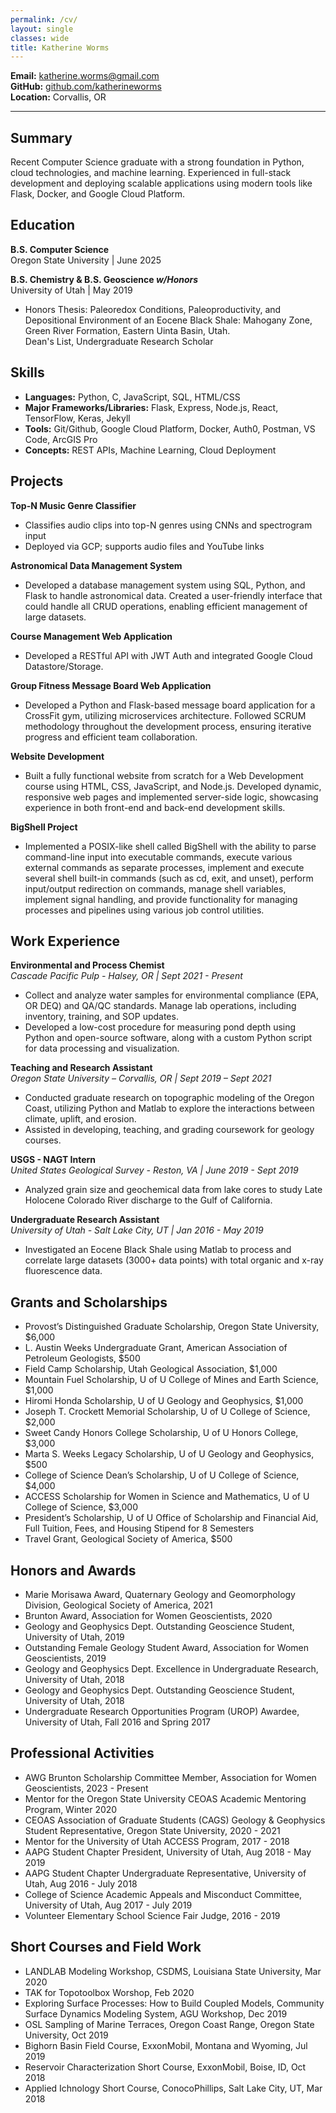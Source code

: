 ```yaml
---
permalink: /cv/
layout: single
classes: wide
title: Katherine Worms    
---
```



**Email:** katherine.worms@gmail.com  
**GitHub:** [github.com/katherineworms](https://github.com/katherineworms)  
**Location:** Corvallis, OR

---

## Summary  
Recent Computer Science graduate with a strong foundation in Python, cloud technologies, and machine learning. Experienced in full-stack development and deploying scalable applications using modern tools like Flask, Docker, and Google Cloud Platform.

## Education  

**B.S. Computer Science**  
Oregon State University | June 2025

**B.S. Chemistry & B.S. Geoscience _w/Honors_**  
University of Utah | May 2019  
- Honors Thesis: Paleoredox Conditions, Paleoproductivity, and Depositional Environment of an Eocene Black Shale: Mahogany Zone, Green River Formation, Eastern Uinta Basin, Utah.  
Dean's List, Undergraduate Research Scholar

## Skills  

- **Languages:** Python, C, JavaScript, SQL, HTML/CSS
- **Major Frameworks/Libraries:** Flask, Express, Node.js, React, TensorFlow, Keras, Jekyll  
- **Tools:** Git/Github, Google Cloud Platform, Docker, Auth0, Postman, VS Code, ArcGIS Pro  
- **Concepts:** REST APIs, Machine Learning, Cloud Deployment  

## Projects  

**Top-N Music Genre Classifier**  
- Classifies audio clips into top-N genres using CNNs and spectrogram input  
- Deployed via GCP; supports audio files and YouTube links  

**Astronomical Data Management System**  
- Developed a database management system using SQL, Python, and Flask to handle astronomical data. Created a user-friendly interface that could handle all CRUD operations, enabling efficient management of large datasets.

**Course Management Web Application**  
- Developed a RESTful API with JWT Auth and integrated Google Cloud Datastore/Storage. 

**Group Fitness Message Board Web Application**  
- Developed a Python and Flask-based message board application for a CrossFit gym, utilizing microservices architecture. Followed SCRUM methodology throughout the development process, ensuring iterative progress and efficient team collaboration.

**Website Development**  
- Built a fully functional website from scratch for a Web Development course using HTML, CSS, JavaScript, and Node.js. Developed dynamic, responsive web pages and implemented server-side logic, showcasing experience in both front-end and back-end development skills.

**BigShell Project**
- Implemented a POSIX-like shell called BigShell with the ability to parse command-line input into executable commands, execute various external commands as separate processes, implement and execute several shell built-in commands (such as cd, exit, and unset), perform input/output redirection on commands, manage shell variables, implement signal handling, and provide functionality for managing processes and pipelines using various job control utilities. 

## Work Experience

**Environmental and Process Chemist**  
_Cascade Pacific Pulp - Halsey, OR | Sept 2021 - Present_
- Collect and analyze water samples for environmental compliance (EPA, OR DEQ) and QA/QC standards. Manage lab operations, including inventory, training, and SOP updates.
- Developed a low-cost procedure for measuring pond depth using Python and open-source software, along with a custom Python script for data processing and visualization.

**Teaching and Research Assistant**  
_Oregon State University – Corvallis, OR | Sept 2019 – Sept 2021_  
- Conducted graduate research on topographic modeling of the Oregon Coast, utilizing Python and Matlab to explore the interactions between climate, uplift, and erosion.
- Assisted in developing, teaching, and grading coursework for geology courses.

**USGS - NAGT Intern**  
_United States Geological Survey - Reston, VA | June 2019 - Sept 2019_
- Analyzed grain size and geochemical data from lake cores to study Late Holocene Colorado River discharge to the Gulf of California.

**Undergraduate Research Assistant**  
_University of Utah - Salt Lake City, UT | Jan 2016 - May 2019_
- Investigated an Eocene Black Shale using Matlab to process and correlate large datasets (3000+ data points) with total organic and x-ray fluorescence data.

## Grants and Scholarships  

- Provost’s Distinguished Graduate Scholarship, Oregon State University, $6,000
- L. Austin Weeks Undergraduate Grant, American Association of Petroleum Geologists, $500
- Field Camp Scholarship, Utah Geological Association, $1,000
- Mountain Fuel Scholarship, U of U College of Mines and Earth Science, $1,000
- Hiromi Honda Scholarship, U of U Geology and Geophysics, $1,000
- Joseph T. Crockett Memorial Scholarship, U of U College of Science, $2,000
- Sweet Candy Honors College Scholarship, U of U Honors College, $3,000
- Marta S. Weeks Legacy Scholarship, U of U Geology and Geophysics, $500
- College of Science Dean’s Scholarship, U of U College of Science, $4,000
- ACCESS Scholarship for Women in Science and Mathematics, U of U College of Science, $3,000
- President’s Scholarship, U of U Office of Scholarship and Financial Aid, Full Tuition, Fees, and Housing Stipend for 8 Semesters
- Travel Grant, Geological Society of America, $500

## Honors and Awards  

- Marie Morisawa Award, Quaternary Geology and Geomorphology Division, Geological Society of America, 2021
- Brunton Award, Association for Women Geoscientists, 2020
- Geology and Geophysics Dept. Outstanding Geoscience Student, University of Utah, 2019
- Outstanding Female Geology Student Award, Association for Women Geoscientists, 2019
- Geology and Geophysics Dept. Excellence in Undergraduate Research, University of Utah, 2018
- Geology and Geophysics Dept. Outstanding Geoscience Student, University of Utah, 2018
- Undergraduate Research Opportunities Program (UROP) Awardee, University of Utah, Fall 2016 and Spring 2017

## Professional Activities  

- AWG Brunton Scholarship Committee Member, Association for Women Geoscientists, 2023 - Present
- Mentor for the Oregon State University CEOAS Academic Mentoring Program, Winter 2020
- CEOAS Association of Graduate Students (CAGS) Geology & Geophysics Student Representative, Oregon State University, 2020 - 2021
- Mentor for the University of Utah ACCESS Program, 2017 - 2018
- AAPG Student Chapter President, University of Utah, Aug 2018 - May 2019
- AAPG Student Chapter Undergraduate Representative, University of Utah, Aug 2016 - July 2018
- College of Science Academic Appeals and Misconduct Committee, University of Utah, Aug 2017 - July 2019
- Volunteer Elementary School Science Fair Judge, 2016 - 2019

## Short Courses and Field Work  
- LANDLAB Modeling Workshop, CSDMS, Louisiana State University, Mar 2020
- TAK for Topotoolbox Worshop, Feb 2020
- Exploring Surface Processes: How to Build Coupled Models, Community Surface Dynamics Modeling System, AGU Workshop, Dec 2019	
- OSL Sampling of Marine Terraces, Oregon Coast Range, Oregon State University, Oct 2019
- Bighorn Basin Field Course, ExxonMobil, Montana and Wyoming, Jul 2019
- Reservoir Characterization Short Course, ExxonMobil, Boise, ID, Oct 2018
- Applied Ichnology Short Course, ConocoPhillips, Salt Lake City, UT, Mar 2018




<!-- ## Certifications  

- Google Cloud Digital Leader (Expected Aug 2025)  
- TensorFlow Developer Certificate (Planned) -->